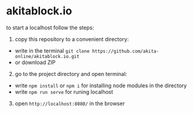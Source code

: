 # akitablock.io

to start a localhost follow the steps:

1) copy this repository to a convenient directory:
- write in the terminal `git clone https://github.com/akita-online/akitablock.io.git`
- or download ZIP

2) go to the project directory and open terminal:
- write `npm install` or `npm i` for installing node modules in the directory
- write `npm run serve` for runing localhost
3) open `http://localhost:8080/` in the browser
